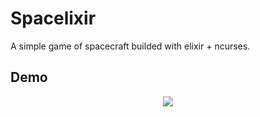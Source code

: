 # Spacelixir
A simple game of spacecraft builded with elixir + ncurses.

Demo
----
<p align="center">
  <img src="https://j.gifs.com/Jy6xV2.gif">
</p>
